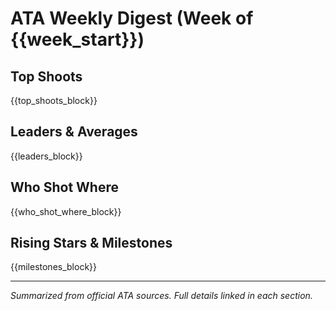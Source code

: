 # ATA Weekly Digest (Week of {{week_start}})

## Top Shoots
{{top_shoots_block}}

## Leaders & Averages
{{leaders_block}}

## Who Shot Where
{{who_shot_where_block}}

## Rising Stars & Milestones
{{milestones_block}}

---
_Summarized from official ATA sources. Full details linked in each section._
